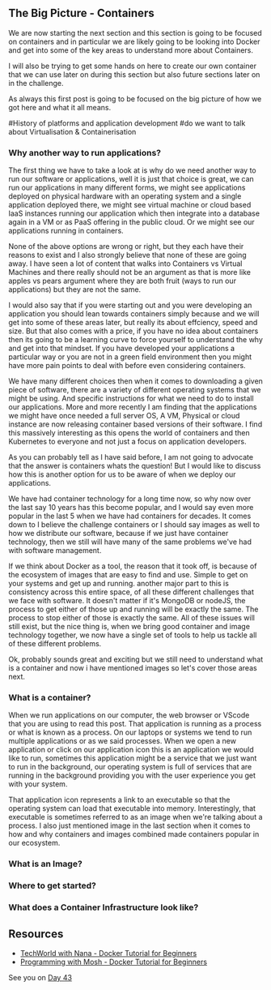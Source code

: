 ## The Big Picture - Containers 

We are now starting the next section and this section is going to be focused on containers and in particular we are likely going to be looking into Docker and get into some of the key areas to understand more about Containers. 

I will also be trying to get some hands on here to create our own container that we can use later on during this section but also future sections later on in the challenge. 

As always this first post is going to be focused on the big picture of how we got here and what it all means. 

#History of platforms and application development
#do we want to talk about Virtualisation & Containerisation 

### Why another way to run applications? 

The first thing we have to take a look at is why do we need another way to run our software or applications, well it is just that choice is great, we can run our applications in many different forms, we might see applications deployed on physical hardware with an operating system and a single application deployed there, we might see virtual machine or cloud based IaaS instances running our application which then integrate into a database again in a VM or as PaaS offering in the public cloud. Or we might see our applications running in containers. 

None of the above options are wrong or right, but they each have their reasons to exist and I also strongly believe that none of these are going away. I have seen a lot of content that walks into Containers vs Virtual Machines and there really should not be an argument as that is more like apples vs pears argument where they are both fruit (ways to run our applications) but they are not the same. 

I would also say that if you were starting out and you were developing an application you should lean towards containers simply because and we will get into some of these areas later, but really its about effciency, speed and size. But that also comes with a price, if you have no idea about containers then its going to be a learning curve to force yourself to understand the why and get into that mindset. If you have developed your applications a particular way or you are not in a green field environment then you might have more pain points to deal with before even considering containers. 

We have many different choices then when it comes to downloading a given piece of software, there are a variety of different operating systems that we might be using. And specific instructions for what we need to do to install our applications. More and more recently I am finding that the applications we might have once needed a full server OS, A VM, Physical or cloud instance are now releasing container based versions of their software. I find this massively interesting as this opens the world of containers and then Kubernetes to everyone and not just a focus on application developers. 

As you can probably tell as I have said before, I am not going to advocate that the answer is containers whats the question! But I would like to discuss how this is another option for us to be aware of when we deploy our applications. 

We have had container technology for a long time now, so why now over the last say 10 years has this become popular, and I would say even more popular in the last 5 when we have had containers for decades. It comes down to I believe the challenge containers or I should say images as well to how we distribute our software, because if we just have container technology, then we still will have many of the same problems we've had with software management. 

If we think about Docker as a tool, the reason that it took off, is because of the ecosystem of images that are easy to find and use. Simple to get on your systems and get up and running. another major part to this is consistency across this entire space, of all these different challenges that we face with software. It doesn't matter if it's MongoDB or nodeJS, the process to get either of those up and running will be exactly the same. The process to stop either of those is exactly the same. All of these issues will still exist, but the nice thing is, when we bring good container and image technology together, we now have a single set of tools to help us tackle all of these different problems.

Ok, probably sounds great and exciting but we still need to understand what is a container and now i have mentioned images so let's cover those areas next. 

### What is a container? 

When we run applications on our computer, the web browser or VScode that you are using to read this post. That application is running as a process or what is known as a process. On our laptops or systems we tend to run multiple applications or as we said processes. When we open a new application or click on our application icon this is an application we would like to run, sometimes this application might be a service that we just want to run in the background, our operating system is full of services that are running in the background providing you with the user experience you get with your system. 

That application icon represents a link to an executable so that the operating system can load that executable into memory. Interestingly, that executable is sometimes referred to as an image when we're talking about a process. I also just mentioned image in the last section when it comes to how and why containers and images combined made containers popular in our ecosystem. 





### What is an Image? 




### Where to get started? 




### What does a Container Infrastructure look like? 



## Resources 

- [TechWorld with Nana - Docker Tutorial for Beginners](https://www.youtube.com/watch?v=3c-iBn73dDE)
- [Programming with Mosh - Docker Tutorial for Beginners](https://www.youtube.com/watch?v=pTFZFxd4hOI)

See you on [Day 43](day43.md) 
